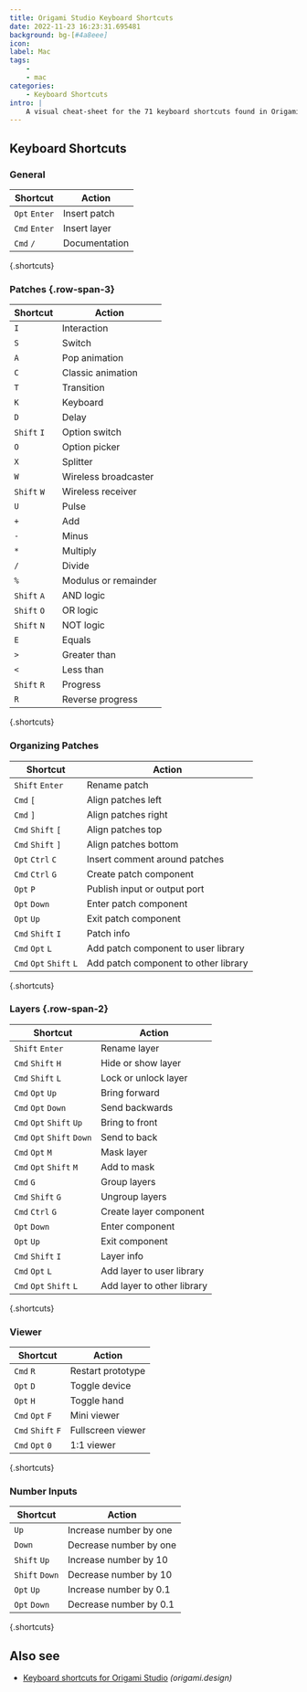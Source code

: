 ```yaml
---
title: Origami Studio Keyboard Shortcuts
date: 2022-11-23 16:23:31.695481
background: bg-[#4a8eee]
icon: 
label: Mac
tags: 
    - 
    - mac
categories:
    - Keyboard Shortcuts
intro: |
    A visual cheat-sheet for the 71 keyboard shortcuts found in Origami Studio. This application is MacOS-only.
---
```




Keyboard Shortcuts
------------------



### General

Shortcut | Action
---|---
`Opt` `Enter`  | Insert patch
`Cmd` `Enter`  | Insert layer
`Cmd` `/`  | Documentation
{.shortcuts}


### Patches {.row-span-3}

Shortcut | Action
---|---
`I`  | Interaction
`S`  | Switch
`A`  | Pop animation
`C`  | Classic animation
`T`  | Transition
`K`  | Keyboard
`D`  | Delay
`Shift` `I`  | Option switch
`O`  | Option picker
`X`  | Splitter
`W`  | Wireless broadcaster
`Shift` `W`  | Wireless receiver
`U`  | Pulse
`+`  | Add
`-`  | Minus
`*`  | Multiply
`/`  | Divide
`%`  | Modulus or remainder
`Shift` `A`  | AND logic
`Shift` `O`  | OR logic
`Shift` `N`  | NOT logic
`E`  | Equals
`>`  | Greater than
`<`  | Less than
`Shift` `R`  | Progress
`R`  | Reverse progress
{.shortcuts}


### Organizing Patches

Shortcut | Action
---|---
`Shift` `Enter`  | Rename patch
`Cmd` `[`  | Align patches left
`Cmd` `]`  | Align patches right
`Cmd` `Shift` `[`  | Align patches top
`Cmd` `Shift` `]`  | Align patches bottom
`Opt` `Ctrl` `C`  | Insert comment around patches
`Cmd` `Ctrl` `G`  | Create patch component
`Opt` `P`  | Publish input or output port
`Opt` `Down`  | Enter patch component
`Opt` `Up`  | Exit patch component
`Cmd` `Shift` `I`  | Patch info
`Cmd` `Opt` `L`  | Add patch component to user library
`Cmd` `Opt` `Shift` `L`  | Add patch component to other library
{.shortcuts}


### Layers {.row-span-2}

Shortcut | Action
---|---
`Shift` `Enter`  | Rename layer
`Cmd` `Shift` `H`  | Hide or show layer
`Cmd` `Shift` `L`  | Lock or unlock layer
`Cmd` `Opt` `Up`  | Bring forward
`Cmd` `Opt` `Down`  | Send backwards
`Cmd` `Opt` `Shift` `Up`  | Bring to front
`Cmd` `Opt` `Shift` `Down`  | Send to back
`Cmd` `Opt` `M`  | Mask layer
`Cmd` `Opt` `Shift` `M`  | Add to mask
`Cmd` `G`  | Group layers
`Cmd` `Shift` `G`  | Ungroup layers
`Cmd` `Ctrl` `G`  | Create layer component
`Opt` `Down`  | Enter component
`Opt` `Up`  | Exit component
`Cmd` `Shift` `I`  | Layer info
`Cmd` `Opt` `L`  | Add layer to user library
`Cmd` `Opt` `Shift` `L`  | Add layer to other library
{.shortcuts}


### Viewer

Shortcut | Action
---|---
`Cmd` `R`  | Restart prototype
`Opt` `D`  | Toggle device
`Opt` `H`  | Toggle hand
`Cmd` `Opt` `F`  | Mini viewer
`Cmd` `Shift` `F`  | Fullscreen viewer
`Cmd` `Opt` `0`  | 1:1 viewer
{.shortcuts}


### Number Inputs

Shortcut | Action
---|---
`Up`  | Increase number by one
`Down`  | Decrease number by one
`Shift` `Up`  | Increase number by 10
`Shift` `Down`  | Decrease number by 10
`Opt` `Up`  | Increase number by 0.1
`Opt` `Down`  | Decrease number by 0.1
{.shortcuts}




Also see
--------
- [Keyboard shortcuts for Origami Studio](https://origami.design/documentation/workflow/KeyboardShortcuts.html) _(origami.design)_
